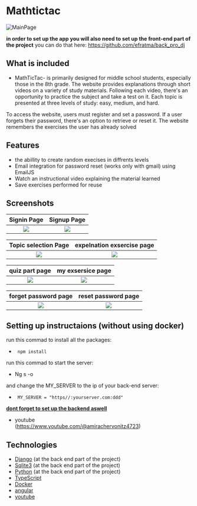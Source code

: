 


# Mathtictac

![MainPage](./images/main.jpg)                                                                                                                               

**in order to set up the app you will also need to set up the front-end part of the project**
you can do that here: https://github.com/efratma/back_pro_dj

## What is included

- MathTicTac- is primarily designed for middle school students, especially those in the 8th grade.
The website provides explanations through short videos on a variety of study materials. Following each video, there's an opportunity to practice the subject and take a test on it. Each topic is presented at three levels of study: easy, medium, and hard.     
                        
To access the website, users must register and set a password. If a user forgets their password, there's an option to retrieve or reset it. The website remembers the exercises the user has already solved
 
## Features

- the abillity to create random execises in diffrents levels
- Email integration for password reset (works only with gmail) using EmailJS
- Watch an instructional video explaining the material learned
- Save exercises performed for reuse



## Screenshots

|                     Signin Page                       |                  Signup Page                          |
| :---------------------------------------------------: | :---------------------------------------------------: |
| ![](C:\Users\User\Desktop\project\bsd\front\my-app\src\images\topic.jpg)                      | ![](./images/register.jpg)                      |

|             Topic selection Page                     |            expelnation exsercise page                 |
| :------------------------------------------------: | :------------------------------------------------: | 
| ![](./images/topic.jpg)                 | ![](./images/homeexsercise.jpg)             | 

|                quiz part page      |                          my exsersice page           |
| :--------------------------------------------: | :--------------------------------------------:   |
| ![](./images/quiz.jpg)             | ![](./images/myexsersice.jpg)               |

|                    forget password page          |                     reset password page          |  
| :------------------------------------------------:    | :------------------------------------------------:      |
| ![](./images/newpassword.jpg)           |![](./images/resetpassword.jpg)                 |



## Setting up instructaions (without using docker)
                                                                                          
run this commad to install all the packages:
-      npm install

run this commad to start the server:
-    Ng s -o

                        
and change the MY_SERVER to the ip of your back-end server:
-      MY_SERVER = "https//:yourserver.com:ddd"

[**dont forget to set up the backend aswell**](https://github.com/efratma/back_pro_dj)

                                 


- youtube       
 (https://www.youtube.com/@amirachervonitz4723)


## Technologies

- [Django](https://www.djangoproject.com/) (at the back end part of the project)
- [Sqlite3](https://www.sqlite.org/about.html) (at the back end part of the project)
- [Python](https://www.python.org/about/) (at the back end part of the project)
- [TypeScript](https://www.typescriptlang.org/)
- [Docker](https://www.docker.com/company/)
- [angular](https://angular.io/)
- [youtube](https://youtube.com/)
